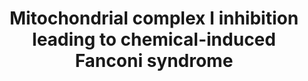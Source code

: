 ---
annotations:
- id: PW:0000262
  parent: classic metabolic pathway
  type: Pathway Ontology
  value: altered metabolic pathway
- id: DOID:1062
  type: Disease Ontology
  value: Fanconi syndrome
authors:
- Marvin M2
- Egonw
- Eweitz
- Finterly
communities:
- AOP
description: 'This pathway is a meta-pathway that represents an updated version of
  the Adverse Outcome Pathway 276: Inhibition of complex I of the electron transport
  chain leading to chemical induced Fanconi syndrome (https://aopwiki.org/aops/276).
  All Key Events are present as Key Event nodes, with their corresponding molecular
  pathways as pathway nodes.'
last-edited: 2021-05-28
organisms:
- Homo sapiens
redirect_from:
- /index.php/Pathway:WP4944
- /instance/WP4944
revision: null
schema-jsonld:
- '@context': https://schema.org/
  '@id': https://wikipathways.github.io/pathways/WP4944.html
  '@type': Dataset
  creator:
    '@type': Organization
    name: WikiPathways
  description: 'This pathway is a meta-pathway that represents an updated version
    of the Adverse Outcome Pathway 276: Inhibition of complex I of the electron transport
    chain leading to chemical induced Fanconi syndrome (https://aopwiki.org/aops/276).
    All Key Events are present as Key Event nodes, with their corresponding molecular
    pathways as pathway nodes.'
  keywords:
  - ''
  - Apoptosis
  - Assembly of mitochondrial complex I
  - Autophagy
  - Decreased mitochondrial oxidative phosphorylation
  - Decreased proximal tubule vectorial transport
  - Deguelin
  - Ferroptosis
  - Impaired proteostasis
  - 'KE1477: Decrease, OXPHOS'
  - 'KE1562: Decreased Na/K ATPase activity'
  - 'KE1563: Decreased proximal tubular vectorial transport'
  - 'KE1564: Chemical induced Fanconi syndrome'
  - 'KE55: N/A, Cell injury/death'
  - 'KE887: Inhibition, '
  - 'KE888: Binding of inhibitor, '
  - 'KE889: Impaired, Proteostasis'
  - NADH-ubiquinone oxidoreductase (complex I)
  - Necrosis
  - Oxidative stress response
  - Rotenone
  - Unfolded Protein Response
  license: CC0
  name: Mitochondrial complex I inhibition leading to chemical-induced Fanconi syndrome
seo: CreativeWork
title: Mitochondrial complex I inhibition leading to chemical-induced Fanconi syndrome
wpid: WP4944
---